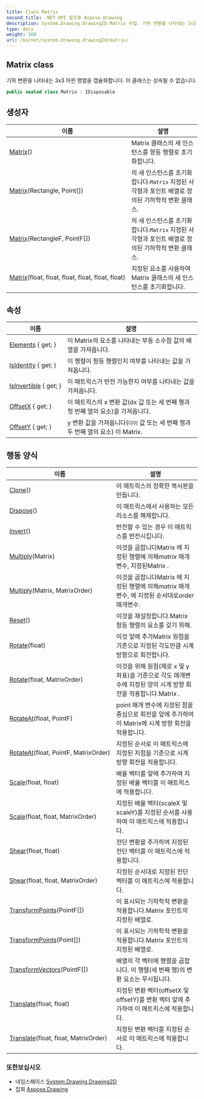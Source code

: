 ```yaml
---
title: Class Matrix
second_title: .NET API 참조용 Aspose.Drawing
description: System.Drawing.Drawing2D.Matrix 수업. 기하 변환을 나타내는 3x3 아핀 행렬을 캡슐화합니다. 이 클래스는 상속될 수 없습니다.
type: docs
weight: 360
url: /ko/net/system.drawing.drawing2d/matrix/
---
```

## Matrix class

기하 변환을 나타내는 3x3 아핀 행렬을 캡슐화합니다. 이 클래스는 상속될 수 없습니다.

```csharp
public sealed class Matrix : IDisposable
```

## 생성자

| 이름 | 설명 |
| --- | --- |
| [Matrix](matrix/#constructor)() | Matrix 클래스의 새 인스턴스를 항등 행렬로 초기화합니다. |
| [Matrix](matrix/#constructor_2)(Rectangle, Point[]) | 의 새 인스턴스를 초기화합니다.`Matrix` 지정된 사각형과 포인트 배열로 정의된 기하학적 변환 클래스. |
| [Matrix](matrix/#constructor_3)(RectangleF, PointF[]) | 의 새 인스턴스를 초기화합니다.`Matrix` 지정된 사각형과 포인트 배열로 정의된 기하학적 변환 클래스. |
| [Matrix](matrix/#constructor_1)(float, float, float, float, float, float) | 지정된 요소를 사용하여 Matrix 클래스의 새 인스턴스를 초기화합니다. |

## 속성

| 이름 | 설명 |
| --- | --- |
| [Elements](../../system.drawing.drawing2d/matrix/elements/) { get; } | 이 Matrix의 요소를 나타내는 부동 소수점 값의 배열을 가져옵니다. |
| [IsIdentity](../../system.drawing.drawing2d/matrix/isidentity/) { get; } | 이 행렬이 항등 행렬인지 여부를 나타내는 값을 가져옵니다. |
| [IsInvertible](../../system.drawing.drawing2d/matrix/isinvertible/) { get; } | 이 매트릭스가 반전 가능한지 여부를 나타내는 값을 가져옵니다. |
| [OffsetX](../../system.drawing.drawing2d/matrix/offsetx/) { get; } | 이 매트릭스의 x 변환 값(dx 값 또는 세 번째 행과 첫 번째 열의 요소)을 가져옵니다. |
| [OffsetY](../../system.drawing.drawing2d/matrix/offsety/) { get; } | y 변환 값을 가져옵니다(`다이` 값 또는 세 번째 행과 두 번째 열의 요소) 이 Matrix. |

## 행동 양식

| 이름 | 설명 |
| --- | --- |
| [Clone](../../system.drawing.drawing2d/matrix/clone/)() | 이 매트릭스의 정확한 복사본을 만듭니다. |
| [Dispose](../../system.drawing.drawing2d/matrix/dispose/)() | 이 매트릭스에서 사용하는 모든 리소스를 해제합니다. |
| [Invert](../../system.drawing.drawing2d/matrix/invert/)() | 반전할 수 있는 경우 이 매트릭스를 반전시킵니다. |
| [Multiply](../../system.drawing.drawing2d/matrix/multiply/#multiply)(Matrix) | 이것을 곱합니다Matrix 에 지정된 행렬에 의해*matrix* 매개변수, 지정된Matrix . |
| [Multiply](../../system.drawing.drawing2d/matrix/multiply/#multiply_1)(Matrix, MatrixOrder) | 이것을 곱합니다Matrix 에 지정된 행렬에 의해*matrix* 매개변수, 에 지정된 순서대로*order* 매개변수. |
| [Reset](../../system.drawing.drawing2d/matrix/reset/)() | 이것을 재설정합니다.Matrix 항등 행렬의 요소를 갖기 위해. |
| [Rotate](../../system.drawing.drawing2d/matrix/rotate/#rotate)(float) | 이것 앞에 추가Matrix 원점을 기준으로 지정된 각도만큼 시계 방향으로 회전합니다. |
| [Rotate](../../system.drawing.drawing2d/matrix/rotate/#rotate_1)(float, MatrixOrder) | 이것을 위해 원점(제로 x 및 y 좌표)을 기준으로 각도 매개변수에 지정된 양의 시계 방향 회전을 적용합니다.Matrix . |
| [RotateAt](../../system.drawing.drawing2d/matrix/rotateat/#rotateat)(float, PointF) | point 매개 변수에 지정된 점을 중심으로 회전을 앞에 추가하여 이 Matrix에 시계 방향 회전을 적용합니다. |
| [RotateAt](../../system.drawing.drawing2d/matrix/rotateat/#rotateat_1)(float, PointF, MatrixOrder) | 지정된 순서로 이 매트릭스에 지정된 지점을 기준으로 시계 방향 회전을 적용합니다. |
| [Scale](../../system.drawing.drawing2d/matrix/scale/#scale)(float, float) | 배율 벡터를 앞에 추가하여 지정된 배율 벡터를 이 매트릭스에 적용합니다. |
| [Scale](../../system.drawing.drawing2d/matrix/scale/#scale_1)(float, float, MatrixOrder) | 지정된 배율 벡터(scaleX 및 scaleY)를 지정된 순서를 사용하여 이 매트릭스에 적용합니다. |
| [Shear](../../system.drawing.drawing2d/matrix/shear/#shear)(float, float) | 전단 변환을 추가하여 지정된 전단 벡터를 이 매트릭스에 적용합니다. |
| [Shear](../../system.drawing.drawing2d/matrix/shear/#shear_1)(float, float, MatrixOrder) | 지정된 순서대로 지정된 전단 벡터를 이 매트릭스에 적용합니다. |
| [TransformPoints](../../system.drawing.drawing2d/matrix/transformpoints/#transformpoints)(PointF[]) | 이 표시되는 기하학적 변환을 적용합니다.Matrix 포인트의 지정된 배열로. |
| [TransformPoints](../../system.drawing.drawing2d/matrix/transformpoints/#transformpoints_1)(Point[]) | 이 표시되는 기하학적 변환을 적용합니다.Matrix 포인트의 지정된 배열로. |
| [TransformVectors](../../system.drawing.drawing2d/matrix/transformvectors/)(PointF[]) | 배열의 각 벡터에 행렬을 곱합니다. 이 행렬(세 번째 행)의 변환 요소는 무시됩니다. |
| [Translate](../../system.drawing.drawing2d/matrix/translate/#translate)(float, float) | 지정된 변환 벡터(offsetX 및 offsetY)를 변환 벡터 앞에 추가하여 이 매트릭스에 적용합니다. |
| [Translate](../../system.drawing.drawing2d/matrix/translate/#translate_1)(float, float, MatrixOrder) | 지정된 변환 벡터를 지정된 순서로 이 매트릭스에 적용합니다. |

### 또한보십시오

* 네임스페이스 [System.Drawing.Drawing2D](../../system.drawing.drawing2d/)
* 집회 [Aspose.Drawing](../../)


